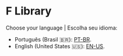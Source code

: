 # F Library

Choose your language | Escolha seu idioma:

- Português (Brasil 🇧🇷): [PT-BR](pt-br/pt-br.md).
- English (United States 🇺🇸): [EN-US](en-us/en-us.md).
